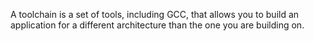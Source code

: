 A toolchain is a set of tools, including GCC, that allows you to build an application for a different architecture than the one you are building on.
